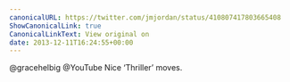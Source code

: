 ```yaml
---
canonicalURL: https://twitter.com/jmjordan/status/410807417803665408
ShowCanonicalLink: true
CanonicalLinkText: View original on
date: 2013-12-11T16:24:55+00:00
---
```

@gracehelbig @YouTube Nice ‘Thriller’ moves.